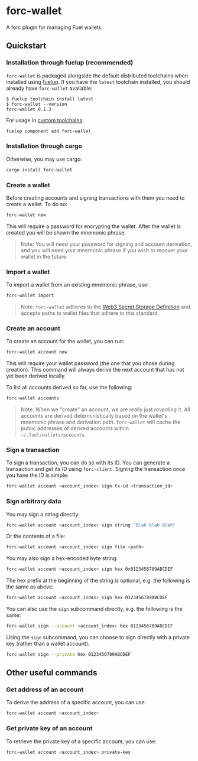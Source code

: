 # forc-wallet

A forc plugin for managing Fuel wallets.

## Quickstart

### Installation through fuelup (recommended)

`forc-wallet` is packaged alongside the default distributed toolchains when installed using
[fuelup](https://github.com/fuellabs/fuelup). If you have the `latest` toolchain installed,
you should already have `forc-wallet` available:

```console
$ fuelup toolchain install latest
$ forc-wallet --version
forc-wallet 0.1.3
```

For usage in [custom toolchains](https://fuellabs.github.io/fuelup/master/concepts/toolchains.html#custom-toolchains):

```sh
fuelup component add forc-wallet
```

### Installation through cargo

Otherwise, you may use cargo:

```sh
cargo install forc-wallet
```

### Create a wallet

Before creating accounts and signing transactions with them you need to create a wallet. To do so:

```sh
forc-wallet new
```

This will require a password for encrypting the wallet. After the wallet is created you will be shown the mnemonic phrase.

> Note: You will need your password for signing and account derivation, and you will need your mnemonic phrase if you wish to recover your wallet in the future.

### Import a wallet

To import a wallet from an existing mnemonic phrase, use:

```sh
forc-wallet import
```

> Note: `forc-wallet` adheres to the [Web3 Secret Storage Definition](https://ethereum.org/en/developers/docs/data-structures-and-encoding/web3-secret-storage) and accepts paths to wallet files that adhere to this standard.

### Create an account

To create an account for the wallet, you can run:

```sh
forc-wallet account new
```

This will require your wallet password (the one that you chose during creation). This command will always derive the next account that has not yet been derived locally.

To list all accounts derived so far, use the following:

```sh
forc-wallet accounts
```

> Note: When we "create" an account, we are really just *revealing* it. All accounts are derived deterministically based on the wallet's mnemonic phrase and derivation path. `forc-wallet` will cache the public addresses of derived accounts within `~/.fuel/wallets/accounts`.

### Sign a transaction

To sign a transaction, you can do so with its ID. You can generate a transaction and get its ID using `forc-client`. Signing the transaction once you have the ID is simple:

```sh
forc-wallet account <account_index> sign tx-id <transaction_id>
```

### Sign arbitrary data

You may sign a string directly:

```sh
forc-wallet account <account_index> sign string "Blah blah blah"
```

Or the contents of a file:

```sh
forc-wallet account <account_index> sign file <path>
```

You may also sign a hex-encoded byte string:

```sh
forc-wallet account <account_index> sign hex 0x0123456789ABCDEF
```

The hex prefix at the beginning of the string is optional, e.g. the following is the same as above:

```sh
forc-wallet account <account_index> sign hex 0123456789ABCDEF
```

You can also use the `sign` subcommand directly, e.g. the following is the same:

```sh
forc-wallet sign --account <account_index> hex 0123456789ABCDEF
```

Using the `sign` subcommand, you can choose to sign directly with a private key (rather than a wallet account):

```sh
forc-wallet sign --private hex 0123456789ABCDEF
```

## Other useful commands

### Get address of an account

To derive the address of a specific account, you can use:

```sh
forc-wallet account <account_index>
```

### Get private key of an account

To retrieve the private key of a specific account, you can use:

```sh
forc-wallet account <account_index> private-key
```
